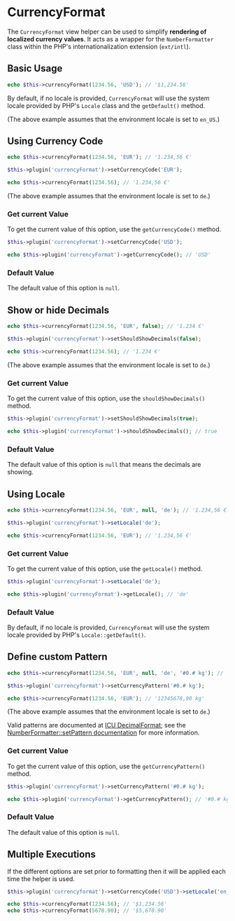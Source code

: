 # CurrencyFormat

The `CurrencyFormat` view helper can be used to simplify **rendering of
localized currency values**. It acts as a wrapper for the `NumberFormatter` 
class within the PHP's internationalization extension (`ext/intl`).

## Basic Usage

```php
echo $this->currencyFormat(1234.56, 'USD'); // '$1,234.56'
```

By default, if no locale is provided, `CurrencyFormat` will use the system
locale provided by PHP's `Locale` class and the `getDefault()` method.

(The above example assumes that the environment locale is set to `en_US`.)

## Using Currency Code

```php fct_label="Invoke Usage"
echo $this->currencyFormat(1234.56, 'EUR'); // '1.234,56 €'
```

```php fct_label="Setter Usage"
$this->plugin('currencyFormat')->setCurrencyCode('EUR');

echo $this->currencyFormat(1234.56); // '1.234,56 €'
```

(The above example assumes that the environment locale is set to `de`.)

### Get current Value

To get the current value of this option, use the `getCurrencyCode()` method.

```php
$this->plugin('currencyFormat')->setCurrencyCode('USD');

echo $this->plugin('currencyFormat')->getCurrencyCode(); // 'USD'
```

### Default Value

The default value of this option is `null`.

## Show or hide Decimals

```php fct_label="Invoke Usage"
echo $this->currencyFormat(1234.56, 'EUR', false); // '1.234 €'
```

```php fct_label="Setter Usage"
$this->plugin('currencyFormat')->setShouldShowDecimals(false);

echo $this->currencyFormat(1234.56); // '1.234 €'
```

(The above example assumes that the environment locale is set to `de`.)

### Get current Value

To get the current value of this option, use the `shouldShowDecimals()` method.

```php
$this->plugin('currencyFormat')->setShouldShowDecimals(true);

echo $this->plugin('currencyFormat')->shouldShowDecimals(); // true
```

### Default Value

The default value of this option is `null` that means the decimals are showing.

## Using Locale

```php fct_label="Invoke Usage"
echo $this->currencyFormat(1234.56, 'EUR', null, 'de'); // '1.234,56 €'
```

```php fct_label="Setter Usage"
$this->plugin('currencyFormat')->setLocale('de');

echo $this->currencyFormat(1234.56, 'EUR'); // '1.234,56 €'
```

### Get current Value

To get the current value of this option, use the `getLocale()` method.

```php
$this->plugin('currencyFormat')->setLocale('de');

echo $this->plugin('currencyFormat')->getLocale(); // 'de'
```

### Default Value

By default, if no locale is provided, `CurrencyFormat` will use the system
locale provided by PHP's `Locale::getDefault()`.

## Define custom Pattern

```php fct_label="Invoke Usage"
echo $this->currencyFormat(1234.56, 'EUR', null, 'de', '#0.# kg'); // '12345678,90 kg'
```

```php fct_label="Setter Usage"
$this->plugin('currencyformat')->setCurrencyPattern('#0.# kg');

echo $this->currencyFormat(1234.56, 'EUR'); // '12345678,90 kg'
```

(The above example assumes that the environment locale is set to `de`.)

Valid patterns are documented at
[ICU DecimalFormat](https://unicode-org.github.io/icu-docs/apidoc/released/icu4c/classDecimalFormat.html#details);
see the [NumberFormatter::setPattern documentation](https://www.php.net/manual/numberformatter.setpattern.php)
for more information.

### Get current Value

To get the current value of this option, use the `getCurrencyPattern()` method.

```php
$this->plugin('currencyFormat')->setCurrencyPattern('#0.# kg');

echo $this->plugin('currencyFormat')->getCurrencyPattern(); // '#0.# kg'
```

### Default Value

The default value of this option is `null`.

## Multiple Executions

If the different options are set prior to formatting then it will be applied
each time the helper is used.

```php
$this->plugin('currencyformat')->setCurrencyCode('USD')->setLocale('en_US');

echo $this->currencyFormat(1234.56); // '$1,234.56'
echo $this->currencyFormat(5678.90); // '$5,678.90'
```
